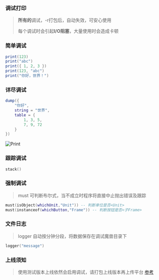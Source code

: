 ### 调试打印

> **所有的**调试，-r打包后，自动失效，可安心使用
>
> 每个调试时会引起**I/O阻塞**，大量使用时会造成卡顿

### 简单调试

```lua
print(123)
print("abc")
print({ 1, 2, 3 })
print(123, "abc")
print("你好，世界！")
```

### 详尽调试

```lua
dump({
    "你好",
    string = "世界",
    table = {
        1, 3, 5,
        7, 9, 72
    }
})
```

![Print](https://gitlab.com/h-document/singluar/-/raw/main/images/print.png)

### 跟踪调试

```lua
stack()
```

### 强制调试

> must 可判断布尔式，当不成立时程序将直接中止抛出错误及跟踪

```lua
must(isObject(whichUnit,"Unit")) -- 判断单位是否<Unit>
must(instanceof(whichButton,"Frame")) -- 判断按钮是否<子Frame>
```

### 文件日志

> logger 自动按分钟分段，将数据保存在调试魔兽目录下

```lua
logger("message")
```

### 上线须知

> 使用测试版本上线依然会启用调试，请打包上线版本再上传平台 [参考](https://singluar.hunzsig.org/?p=other&n=pt)
